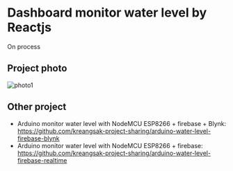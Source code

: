 # Dashboard monitor water level by Reactjs

On process

## Project photo

<img alt="photo1" src="https://i.ibb.co/JC6NNJ9/Screenshot-14.png">

## Other project

- Arduino monitor water level with NodeMCU ESP8266 + firebase + Blynk: https://github.com/kreangsak-project-sharing/arduino-water-level-firebase-blynk
- Arduino monitor water level with NodeMCU ESP8266 + firebase: https://github.com/kreangsak-project-sharing/arduino-water-level-firebase-realtime
